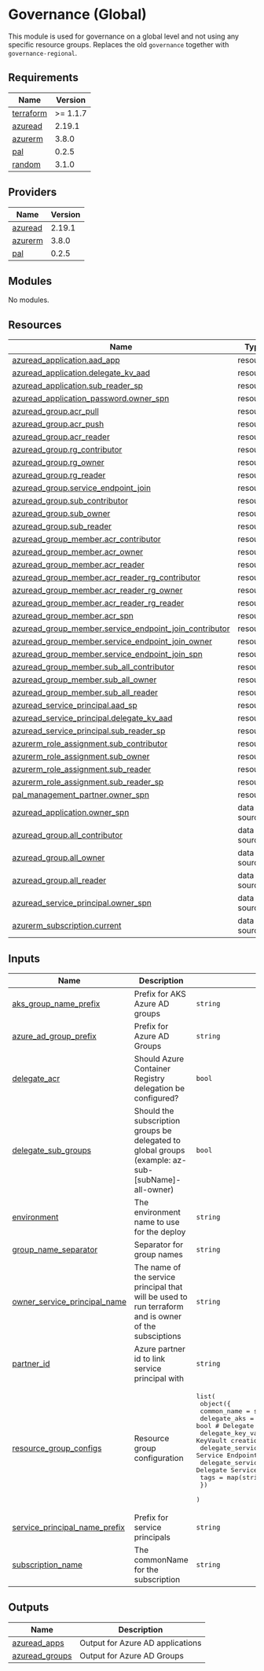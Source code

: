 # Governance (Global)

This module is used for governance on a global level and not using any specific resource groups. Replaces the old `governance` together with `governance-regional`.

## Requirements

| Name | Version |
|------|---------|
| <a name="requirement_terraform"></a> [terraform](#requirement\_terraform) | >= 1.1.7 |
| <a name="requirement_azuread"></a> [azuread](#requirement\_azuread) | 2.19.1 |
| <a name="requirement_azurerm"></a> [azurerm](#requirement\_azurerm) | 3.8.0 |
| <a name="requirement_pal"></a> [pal](#requirement\_pal) | 0.2.5 |
| <a name="requirement_random"></a> [random](#requirement\_random) | 3.1.0 |

## Providers

| Name | Version |
|------|---------|
| <a name="provider_azuread"></a> [azuread](#provider\_azuread) | 2.19.1 |
| <a name="provider_azurerm"></a> [azurerm](#provider\_azurerm) | 3.8.0 |
| <a name="provider_pal"></a> [pal](#provider\_pal) | 0.2.5 |

## Modules

No modules.

## Resources

| Name | Type |
|------|------|
| [azuread_application.aad_app](https://registry.terraform.io/providers/hashicorp/azuread/2.19.1/docs/resources/application) | resource |
| [azuread_application.delegate_kv_aad](https://registry.terraform.io/providers/hashicorp/azuread/2.19.1/docs/resources/application) | resource |
| [azuread_application.sub_reader_sp](https://registry.terraform.io/providers/hashicorp/azuread/2.19.1/docs/resources/application) | resource |
| [azuread_application_password.owner_spn](https://registry.terraform.io/providers/hashicorp/azuread/2.19.1/docs/resources/application_password) | resource |
| [azuread_group.acr_pull](https://registry.terraform.io/providers/hashicorp/azuread/2.19.1/docs/resources/group) | resource |
| [azuread_group.acr_push](https://registry.terraform.io/providers/hashicorp/azuread/2.19.1/docs/resources/group) | resource |
| [azuread_group.acr_reader](https://registry.terraform.io/providers/hashicorp/azuread/2.19.1/docs/resources/group) | resource |
| [azuread_group.rg_contributor](https://registry.terraform.io/providers/hashicorp/azuread/2.19.1/docs/resources/group) | resource |
| [azuread_group.rg_owner](https://registry.terraform.io/providers/hashicorp/azuread/2.19.1/docs/resources/group) | resource |
| [azuread_group.rg_reader](https://registry.terraform.io/providers/hashicorp/azuread/2.19.1/docs/resources/group) | resource |
| [azuread_group.service_endpoint_join](https://registry.terraform.io/providers/hashicorp/azuread/2.19.1/docs/resources/group) | resource |
| [azuread_group.sub_contributor](https://registry.terraform.io/providers/hashicorp/azuread/2.19.1/docs/resources/group) | resource |
| [azuread_group.sub_owner](https://registry.terraform.io/providers/hashicorp/azuread/2.19.1/docs/resources/group) | resource |
| [azuread_group.sub_reader](https://registry.terraform.io/providers/hashicorp/azuread/2.19.1/docs/resources/group) | resource |
| [azuread_group_member.acr_contributor](https://registry.terraform.io/providers/hashicorp/azuread/2.19.1/docs/resources/group_member) | resource |
| [azuread_group_member.acr_owner](https://registry.terraform.io/providers/hashicorp/azuread/2.19.1/docs/resources/group_member) | resource |
| [azuread_group_member.acr_reader](https://registry.terraform.io/providers/hashicorp/azuread/2.19.1/docs/resources/group_member) | resource |
| [azuread_group_member.acr_reader_rg_contributor](https://registry.terraform.io/providers/hashicorp/azuread/2.19.1/docs/resources/group_member) | resource |
| [azuread_group_member.acr_reader_rg_owner](https://registry.terraform.io/providers/hashicorp/azuread/2.19.1/docs/resources/group_member) | resource |
| [azuread_group_member.acr_reader_rg_reader](https://registry.terraform.io/providers/hashicorp/azuread/2.19.1/docs/resources/group_member) | resource |
| [azuread_group_member.acr_spn](https://registry.terraform.io/providers/hashicorp/azuread/2.19.1/docs/resources/group_member) | resource |
| [azuread_group_member.service_endpoint_join_contributor](https://registry.terraform.io/providers/hashicorp/azuread/2.19.1/docs/resources/group_member) | resource |
| [azuread_group_member.service_endpoint_join_owner](https://registry.terraform.io/providers/hashicorp/azuread/2.19.1/docs/resources/group_member) | resource |
| [azuread_group_member.service_endpoint_join_spn](https://registry.terraform.io/providers/hashicorp/azuread/2.19.1/docs/resources/group_member) | resource |
| [azuread_group_member.sub_all_contributor](https://registry.terraform.io/providers/hashicorp/azuread/2.19.1/docs/resources/group_member) | resource |
| [azuread_group_member.sub_all_owner](https://registry.terraform.io/providers/hashicorp/azuread/2.19.1/docs/resources/group_member) | resource |
| [azuread_group_member.sub_all_reader](https://registry.terraform.io/providers/hashicorp/azuread/2.19.1/docs/resources/group_member) | resource |
| [azuread_service_principal.aad_sp](https://registry.terraform.io/providers/hashicorp/azuread/2.19.1/docs/resources/service_principal) | resource |
| [azuread_service_principal.delegate_kv_aad](https://registry.terraform.io/providers/hashicorp/azuread/2.19.1/docs/resources/service_principal) | resource |
| [azuread_service_principal.sub_reader_sp](https://registry.terraform.io/providers/hashicorp/azuread/2.19.1/docs/resources/service_principal) | resource |
| [azurerm_role_assignment.sub_contributor](https://registry.terraform.io/providers/hashicorp/azurerm/3.8.0/docs/resources/role_assignment) | resource |
| [azurerm_role_assignment.sub_owner](https://registry.terraform.io/providers/hashicorp/azurerm/3.8.0/docs/resources/role_assignment) | resource |
| [azurerm_role_assignment.sub_reader](https://registry.terraform.io/providers/hashicorp/azurerm/3.8.0/docs/resources/role_assignment) | resource |
| [azurerm_role_assignment.sub_reader_sp](https://registry.terraform.io/providers/hashicorp/azurerm/3.8.0/docs/resources/role_assignment) | resource |
| [pal_management_partner.owner_spn](https://registry.terraform.io/providers/xenitab/pal/0.2.5/docs/resources/management_partner) | resource |
| [azuread_application.owner_spn](https://registry.terraform.io/providers/hashicorp/azuread/2.19.1/docs/data-sources/application) | data source |
| [azuread_group.all_contributor](https://registry.terraform.io/providers/hashicorp/azuread/2.19.1/docs/data-sources/group) | data source |
| [azuread_group.all_owner](https://registry.terraform.io/providers/hashicorp/azuread/2.19.1/docs/data-sources/group) | data source |
| [azuread_group.all_reader](https://registry.terraform.io/providers/hashicorp/azuread/2.19.1/docs/data-sources/group) | data source |
| [azuread_service_principal.owner_spn](https://registry.terraform.io/providers/hashicorp/azuread/2.19.1/docs/data-sources/service_principal) | data source |
| [azurerm_subscription.current](https://registry.terraform.io/providers/hashicorp/azurerm/3.8.0/docs/data-sources/subscription) | data source |

## Inputs

| Name | Description | Type | Default | Required |
|------|-------------|------|---------|:--------:|
| <a name="input_aks_group_name_prefix"></a> [aks\_group\_name\_prefix](#input\_aks\_group\_name\_prefix) | Prefix for AKS Azure AD groups | `string` | `"aks"` | no |
| <a name="input_azure_ad_group_prefix"></a> [azure\_ad\_group\_prefix](#input\_azure\_ad\_group\_prefix) | Prefix for Azure AD Groups | `string` | `"az"` | no |
| <a name="input_delegate_acr"></a> [delegate\_acr](#input\_delegate\_acr) | Should Azure Container Registry delegation be configured? | `bool` | `true` | no |
| <a name="input_delegate_sub_groups"></a> [delegate\_sub\_groups](#input\_delegate\_sub\_groups) | Should the subscription groups be delegated to global groups (example: az-sub-[subName]-all-owner) | `bool` | `true` | no |
| <a name="input_environment"></a> [environment](#input\_environment) | The environment name to use for the deploy | `string` | n/a | yes |
| <a name="input_group_name_separator"></a> [group\_name\_separator](#input\_group\_name\_separator) | Separator for group names | `string` | `"-"` | no |
| <a name="input_owner_service_principal_name"></a> [owner\_service\_principal\_name](#input\_owner\_service\_principal\_name) | The name of the service principal that will be used to run terraform and is owner of the subsciptions | `string` | n/a | yes |
| <a name="input_partner_id"></a> [partner\_id](#input\_partner\_id) | Azure partner id to link service principal with | `string` | `""` | no |
| <a name="input_resource_group_configs"></a> [resource\_group\_configs](#input\_resource\_group\_configs) | Resource group configuration | <pre>list(<br>    object({<br>      common_name                = string<br>      delegate_aks               = bool # Delegate aks permissions<br>      delegate_key_vault         = bool # Delegate KeyVault creation<br>      delegate_service_endpoint  = bool # Delegate Service Endpoint permissions<br>      delegate_service_principal = bool # Delegate Service Principal<br>      tags                       = map(string)<br>    })<br>  )</pre> | n/a | yes |
| <a name="input_service_principal_name_prefix"></a> [service\_principal\_name\_prefix](#input\_service\_principal\_name\_prefix) | Prefix for service principals | `string` | `"sp"` | no |
| <a name="input_subscription_name"></a> [subscription\_name](#input\_subscription\_name) | The commonName for the subscription | `string` | n/a | yes |

## Outputs

| Name | Description |
|------|-------------|
| <a name="output_azuread_apps"></a> [azuread\_apps](#output\_azuread\_apps) | Output for Azure AD applications |
| <a name="output_azuread_groups"></a> [azuread\_groups](#output\_azuread\_groups) | Output for Azure AD Groups |
